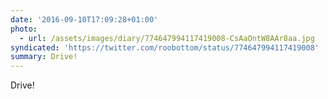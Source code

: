 ```yaml
---
date: '2016-09-10T17:09:28+01:00'
photo:
  - url: /assets/images/diary/774647994117419008-CsAaOntW8AAr8aa.jpg
syndicated: 'https://twitter.com/roobottom/status/774647994117419008'
summary: Drive!
---
```

Drive! 
